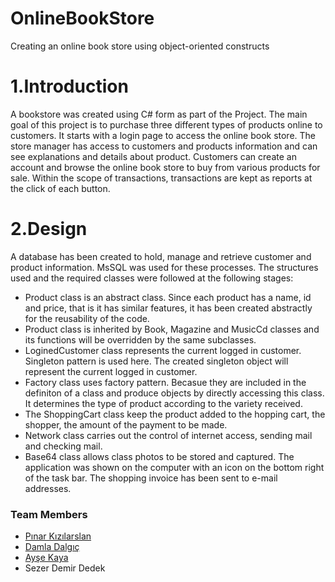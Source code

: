 # OnlineBookStore
Creating an online book store using object-oriented constructs

# 1.Introduction
A bookstore was created using C# form as part of the Project. The main goal of this project is to purchase three different types of products online to customers. 
It starts with a login page to access the online book store. 
The store manager has access to customers and products information and can see explanations and details about product. Customers can create an account and browse the online book store to buy from various products for sale. Within the scope of transactions, transactions are kept as reports at the click of each button.

# 2.Design
A database has been created to hold, manage and retrieve customer and product information. MsSQL was used for these processes.
The structures used and the required classes were followed at the following stages:
*	Product class is an abstract class. Since each product has a name, id and price, that is it has similar features, it has been created abstractly for the reusability of the code.
*	Product class is inherited by Book, Magazine and MusicCd classes and its functions will be overridden by the same subclasses.
*	LoginedCustomer class represents the current logged in customer. Singleton pattern is used here. The created singleton object will represent the current logged in customer.
*	Factory class uses factory pattern. Becasue they are included in the definiton of a class and produce objects by directly accessing this class. It determines the type of product according to the variety received.
*	The ShoppingCart class keep the product added to the hopping cart, the shopper, the amount of the payment to be made.
*	Network class carries out the control of internet access, sending mail and checking mail.
*	Base64 class allows class photos to be stored and captured. 
The application was shown on the computer with an icon on the bottom right of the task bar.
The shopping invoice has been sent to e-mail addresses. 


### Team Members
* [Pınar Kızılarslan](https://github.com/pinarkizilarslan)
* [Damla Dalgıç](https://github.com/damladlg)
* [Ayşe Kaya](https://github.com/ayseekaya)
* Sezer Demir Dedek

